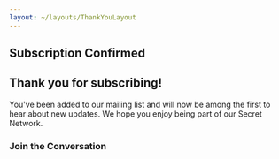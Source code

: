 ```yaml
---
layout: ~/layouts/ThankYouLayout
---
```


<text-banner>

## Subscription Confirmed

</text-banner>

<text-banner class="thank-you-banner">

## Thank you for subscribing!

You've been added to our mailing list and will now be among the first to hear about new updates. We hope you enjoy being part of our Secret Network.

</text-banner>

<slim-column class="join">

### Join the Conversation

</slim-column>

<card-holder columns="3">

<card>

<template v-slot:header>

#### Secret Chat<br>(Official)

</template>

<template v-slot:footer>

[Join now](https://discord.com/invite/SJK32GY)

</template>

</card>

<card>

<template v-slot:header>

#### Telegram

</template>

<template v-slot:footer>

[Join now](https://t.me/SCRTCommunity)

</template>

</card>

<card>

<template v-slot:header>

#### Secret Forum

</template>

<template v-slot:footer>

[Join now](https://forum.scrt.network/)

</template>

</card>

</card-holder>

<card-holder columns="3">

<card>

<template v-slot:header>

#### Twitter

</template>

<template v-slot:footer>

[Follow us](https://twitter.com/secretnetwork)

</template>

</card>

<card>

<template v-slot:header>

#### Reddit

</template>

<template v-slot:footer>

[Join now]()

</template>

</card>

<card>

<template v-slot:header>

#### LinkedIn

</template>

<template v-slot:footer>

[Join now]()

</template>

</card>

</card-holder>

<card-holder columns="1">

<card>

<template v-slot:header>

#### Facebook

</template>

<template v-slot:footer>

[Join now]()

</template>

</card>

</card-holder>
